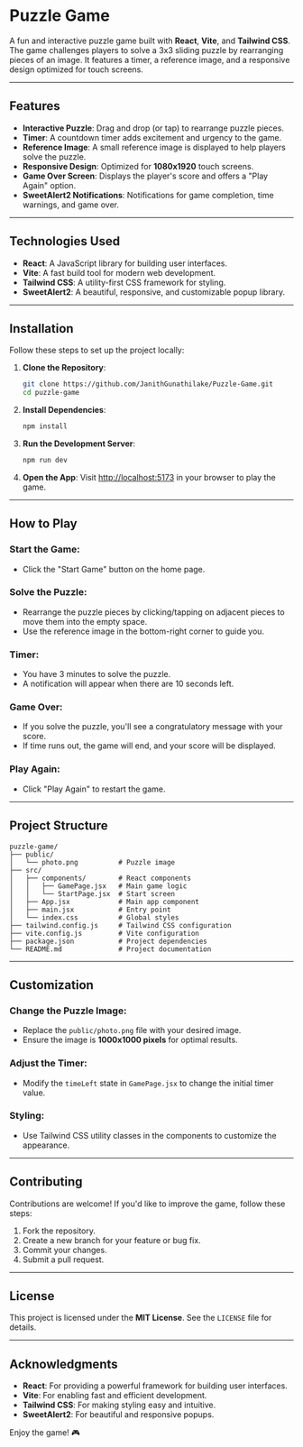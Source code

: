 # Puzzle Game

A fun and interactive puzzle game built with **React**, **Vite**, and **Tailwind CSS**. The game challenges players to solve a 3x3 sliding puzzle by rearranging pieces of an image. It features a timer, a reference image, and a responsive design optimized for touch screens.

---

## Features

- **Interactive Puzzle**: Drag and drop (or tap) to rearrange puzzle pieces.
- **Timer**: A countdown timer adds excitement and urgency to the game.
- **Reference Image**: A small reference image is displayed to help players solve the puzzle.
- **Responsive Design**: Optimized for **1080x1920** touch screens.
- **Game Over Screen**: Displays the player's score and offers a "Play Again" option.
- **SweetAlert2 Notifications**: Notifications for game completion, time warnings, and game over.

---

## Technologies Used

- **React**: A JavaScript library for building user interfaces.
- **Vite**: A fast build tool for modern web development.
- **Tailwind CSS**: A utility-first CSS framework for styling.
- **SweetAlert2**: A beautiful, responsive, and customizable popup library.

---

## Installation

Follow these steps to set up the project locally:

1. **Clone the Repository**:
   ```bash
   git clone https://github.com/JanithGunathilake/Puzzle-Game.git
   cd puzzle-game
   ```
2. **Install Dependencies**:
   ```bash
   npm install
   ```
3. **Run the Development Server**:
   ```bash
   npm run dev
   ```
4. **Open the App**:
   Visit [http://localhost:5173](http://localhost:5173) in your browser to play the game.

---

## How to Play

### Start the Game:
- Click the "Start Game" button on the home page.

### Solve the Puzzle:
- Rearrange the puzzle pieces by clicking/tapping on adjacent pieces to move them into the empty space.
- Use the reference image in the bottom-right corner to guide you.

### Timer:
- You have 3 minutes to solve the puzzle.
- A notification will appear when there are 10 seconds left.

### Game Over:
- If you solve the puzzle, you'll see a congratulatory message with your score.
- If time runs out, the game will end, and your score will be displayed.

### Play Again:
- Click "Play Again" to restart the game.

---

## Project Structure

```
puzzle-game/
├── public/
│   └── photo.png          # Puzzle image
├── src/
│   ├── components/        # React components
│   │   ├── GamePage.jsx   # Main game logic
│   │   └── StartPage.jsx  # Start screen
│   ├── App.jsx            # Main app component
│   ├── main.jsx           # Entry point
│   └── index.css          # Global styles
├── tailwind.config.js     # Tailwind CSS configuration
├── vite.config.js         # Vite configuration
├── package.json           # Project dependencies
└── README.md              # Project documentation
```

---

## Customization

### Change the Puzzle Image:
- Replace the `public/photo.png` file with your desired image.
- Ensure the image is **1000x1000 pixels** for optimal results.

### Adjust the Timer:
- Modify the `timeLeft` state in `GamePage.jsx` to change the initial timer value.

### Styling:
- Use Tailwind CSS utility classes in the components to customize the appearance.

---

## Contributing

Contributions are welcome! If you'd like to improve the game, follow these steps:

1. Fork the repository.
2. Create a new branch for your feature or bug fix.
3. Commit your changes.
4. Submit a pull request.

---

## License

This project is licensed under the **MIT License**. See the `LICENSE` file for details.

---

## Acknowledgments

- **React**: For providing a powerful framework for building user interfaces.
- **Vite**: For enabling fast and efficient development.
- **Tailwind CSS**: For making styling easy and intuitive.
- **SweetAlert2**: For beautiful and responsive popups.

Enjoy the game! 🎮

